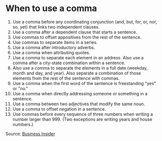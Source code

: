 # When to use a comma

1. Use a comma before any coordinating conjunction (and, but, for, or, nor, so,
   yet) that links two independent clauses.
2. Use a comma after a dependent clause that starts a sentence.
3. Use commas to offset appositives from the rest of the sentence.
4. Use commas to separate items in a series.
5. Use a comma after introductory adverbs.
6. Use a comma when attributing quotes.
7. Use a comma to separate each element in an address. Also use a comma after a
   city-state combination within a sentence.
8. Also use a comma to separate the elements in a full date (weekday, month and
   day, and year). Also separate a combination of those elements from the rest
   of the sentence with commas.
9. Use a comma when the first word of the sentence is freestanding "yes" or
   "no."
10. Use a comma when directly addressing someone or something in a sentence.
11. Use a comma between two adjectives that modify the same noun.
12. Use a comma to offset negation in a sentence.
13. Use commas before every sequence of three numbers when writing a number
    larger than 999. (Two exceptions are writing years and house numbers.)

Source: [Business Insider](http://www.businessinsider.com/a-guide-to-proper-comma-use-2013-9)
